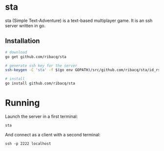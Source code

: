 # sta
sta (Simple Text-Adventure) is a text-based multiplayer game. It is an ssh server written in go.

## Installation
```bash
# download
go get github.com/ribacq/sta

# generate ssh key for the server
ssh-keygen -C 'sta' -f $(go env GOPATH)/src/github.com/ribacq/sta/id_rsa -P ''

# install
go install github.com/ribacq/sta
```

# Running
Launch the server in a first terminal:
```bash
sta
```

And connect as a client with a second terminal:
```
ssh -p 2222 localhost
```
